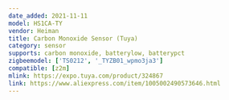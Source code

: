 ```yaml
---
date_added: 2021-11-11
model: HS1CA-TY
vendor: Heiman
title: Carbon Monoxide Sensor (Tuya)
category: sensor
supports: carbon monoxide, batterylow, batterypct
zigbeemodel: ['TS0212', '_TYZB01_wpmo3ja3']
compatible: [z2m]
mlink: https://expo.tuya.com/product/324867
link: https://www.aliexpress.com/item/1005002490573646.html
---
```

